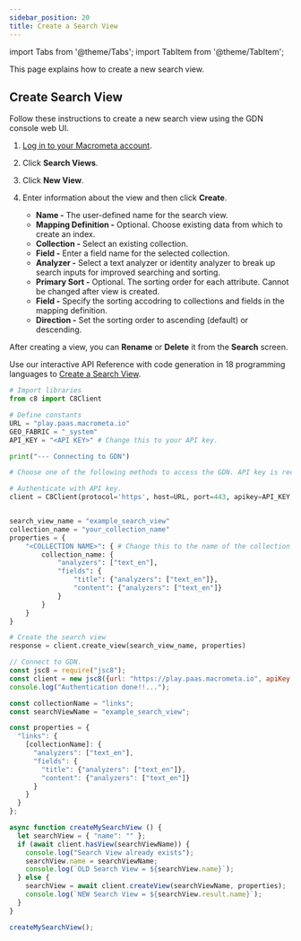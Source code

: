 ```yaml
---
sidebar_position: 20
title: Create a Search View
---
```


import Tabs from '@theme/Tabs';
import TabItem from '@theme/TabItem';

This page explains how to create a new search view.

## Create Search View

<Tabs groupId="operating-systems">
<TabItem value="console" label="Web Console">

Follow these instructions to create a new search view using the GDN console web UI.

1. [Log in to your Macrometa account](https://auth-play.macrometa.io/).
1. Click **Search Views**.
1. Click **New View**.
1. Enter information about the view and then click **Create**.

   - **Name -** The user-defined name for the search view.
   - **Mapping Definition -** Optional. Choose existing data from which to create an index.
    - **Collection -** Select an existing collection.
    - **Field -** Enter a field name for the selected collection.
    - **Analyzer -** Select a text analyzer or identity analyzer to break up search inputs for improved searching and sorting.
   - **Primary Sort -** Optional. The sorting order for each attribute. Cannot be changed after view is created.
    - **Field -** Specify the sorting accodring to collections and fields in the mapping definition.
    - **Direction -** Set the sorting order to ascending (default) or descending.

After creating a view, you can **Rename** or **Delete** it from the **Search** screen.


</TabItem>
<TabItem value="api" label="REST API">

Use our interactive API Reference with code generation in 18 programming languages to [Create a Search View](https://www.macrometa.com/docs/api#/operations/createView).


</TabItem>
<TabItem value="cli" label="CLI">




</TabItem>
<TabItem value="py" label="Python SDK">

```py
# Import libraries
from c8 import C8Client

# Define constants
URL = "play.paas.macrometa.io"
GEO_FABRIC = "_system"
API_KEY = "<API KEY>" # Change this to your API key.

print("--- Connecting to GDN")

# Choose one of the following methods to access the GDN. API key is recommended.

# Authenticate with API key.
client = C8Client(protocol='https', host=URL, port=443, apikey=API_KEY, geofabric=GEO_FABRIC)


search_view_name = "example_search_view"
collection_name = "your_collection_name"
properties = {
    "<COLLECTION NAME>": { # Change this to the name of the collection to use with the search view.
        collection_name: {
            "analyzers": ["text_en"],
            "fields": {
                "title": {"analyzers": ["text_en"]},
                "content": {"analyzers": ["text_en"]}
            }
        }
    }
}

# Create the search view
response = client.create_view(search_view_name, properties)

```

</TabItem>
<TabItem value="js" label="JavaScript SDK">

```js
// Connect to GDN.
const jsc8 = require("jsc8");
const client = new jsc8({url: "https://play.paas.macrometa.io", apiKey: "<API KEY>", fabricName: "_system"});
console.log("Authentication done!!...");

const collectionName = "links";
const searchViewName = "example_search_view";

const properties = {
  "links": {
    [collectionName]: {
      "analyzers": ["text_en"],
      "fields": {
        "title": {"analyzers": ["text_en"]},
        "content": {"analyzers": ["text_en"]}
      }
    }
  }
};

async function createMySearchView () {
  let searchView = { "name": "" };
  if (await client.hasView(searchViewName)) {
    console.log("Search View already exists");
    searchView.name = searchViewName;
    console.log(`OLD Search View = ${searchView.name}`);
  } else {
    searchView = await client.createView(searchViewName, properties);
    console.log(`NEW Search View = ${searchView.result.name}`);
  }
}

createMySearchView();
```

</TabItem>
</Tabs>
